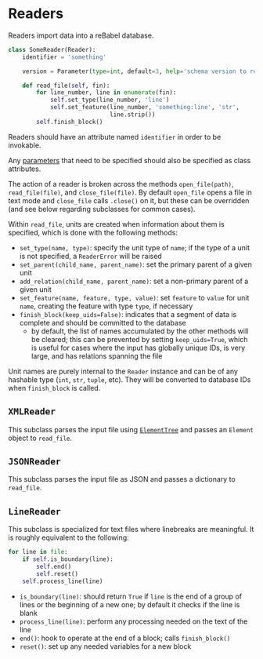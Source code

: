 # Readers

Readers import data into a reBabel database.

```python
class SomeReader(Reader):
    identifier = 'something'

    version = Parameter(type=int, default=3, help='schema version to read')

    def read_file(self, fin):
        for line_number, line in enumerate(fin):
            self.set_type(line_number, 'line')
            self.set_feature(line_number, 'something:line', 'str',
                             line.strip())
        self.finish_block()
```

Readers should have an attribute named `identifier` in order to be invokable.

Any [parameters](parameters.md) that need to be specified should also be specified as class attributes.

The action of a reader is broken across the methods `open_file(path)`, `read_file(file)`, and `close_file(file)`. By default `open_file` opens a file in text mode and `close_file` calls `.close()` on it, but these can be overridden (and see below regarding subclasses for common cases).

Within `read_file`, units are created when information about them is specified, which is done with the following methods:

- `set_type(name, type)`: specify the unit type of `name`; if the type of a unit is not specified, a `ReaderError` will be raised
- `set_parent(child_name, parent_name)`: set the primary parent of a given unit
- `add_relation(child_name, parent_name)`: set a non-primary parent of a given unit
- `set_feature(name, feature, type, value)`: set `feature` to `value` for unit `name`, creating the feature with type `type`, if necessary
- `finish_block(keep_uids=False)`: indicates that a segment of data is complete and should be committed to the database
  - by default, the list of names accumulated by the other methods will be cleared; this can be prevented by setting `keep_uids=True`, which is useful for cases where the input has globally unique IDs, is very large, and has relations spanning the file

Unit names are purely internal to the `Reader` instance and can be of any hashable type (`int`, `str`, `tuple`, etc). They will be converted to database IDs when `finish_block` is called.

## `XMLReader`

This subclass parses the input file using [`ElementTree`](https://docs.python.org/3/library/xml.etree.elementtree.html) and passes an `Element` object to `read_file`.

## `JSONReader`

This subclass parses the input file as JSON and passes a dictionary to `read_file`.

## `LineReader`

This subclass is specialized for text files where linebreaks are meaningful. It is roughly equivalent to the following:

```python
for line in file:
    if self.is_boundary(line):
        self.end()
        self.reset()
    self.process_line(line)
```

- `is_boundary(line)`: should return `True` if `line` is the end of a group of lines or the beginning of a new one; by default it checks if the line is blank
- `process_line(line)`: perform any processing needed on the text of the line
- `end()`: hook to operate at the end of a block; calls `finish_block()`
- `reset()`: set up any needed variables for a new block
